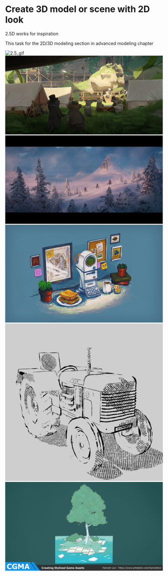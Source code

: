 # Create 3D model or scene with 2D look

2.5D works for inspiration

This task for the 2D/3D modeling section in advanced modeling chapter

![2.5_gif](/curriculum/6_advanced_modeling/images/2.5d/2.5d_scene.gif)
![2.5_image_3](/curriculum/6_advanced_modeling/images/2.5d/mouse_city.jpg)
![2.5_image_4](/curriculum/6_advanced_modeling/images/2.5d/snowhunt_scene.jpg)
![2.5_image_5](/curriculum/6_advanced_modeling/images/2.5d/table_painting_scene.jpg)
![2.5_image_6](/curriculum/6_advanced_modeling/images/2.5d/tractor.jpg)
![2.5_image_6](/curriculum/6_advanced_modeling/images/2.5d/tree.jpg)




